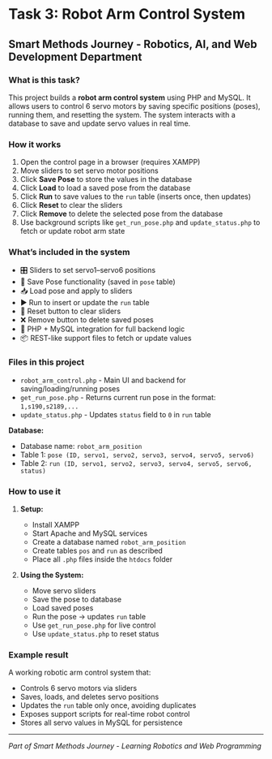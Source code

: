 # Task 3: Robot Arm Control System  
## Smart Methods Journey - Robotics, AI, and Web Development Department

### What is this task?  
This project builds a **robot arm control system** using PHP and MySQL. It allows users to control 6 servo motors by saving specific positions (poses), running them, and resetting the system. The system interacts with a database to save and update servo values in real time.

### How it works  
1. Open the control page in a browser (requires XAMPP)
2. Move sliders to set servo motor positions
3. Click **Save Pose** to store the values in the database
4. Click **Load** to load a saved pose from the database
5. Click **Run** to save values to the `run` table (inserts once, then updates)
6. Click **Reset** to clear the sliders
7. Click **Remove** to delete the selected pose from the database
8. Use background scripts like `get_run_pose.php` and `update_status.php` to fetch or update robot arm state

### What’s included in the system  
- 🎛️ Sliders to set servo1–servo6 positions  
- 💾 Save Pose functionality (saved in `pose` table)  
- 📥 Load pose and apply to sliders  
- ▶️ Run to insert or update the `run` table  
- 🔄 Reset button to clear sliders  
- ❌ Remove button to delete saved poses  
- 🔌 PHP + MySQL integration for full backend logic  
- 📦 REST-like support files to fetch or update values

### Files in this project  
- `robot_arm_control.php` - Main UI and backend for saving/loading/running poses  
- `get_run_pose.php` - Returns current run pose in the format: `1,s190,s2189,...`  
- `update_status.php` - Updates `status` field to `0` in `run` table  

**Database:**  
- Database name: `robot_arm_position`  
- Table 1: `pose (ID, servo1, servo2, servo3, servo4, servo5, servo6)`  
- Table 2: `run (ID, servo1, servo2, servo3, servo4, servo5, servo6, status)`  

### How to use it  
1. **Setup:**  
   - Install XAMPP  
   - Start Apache and MySQL services  
   - Create a database named `robot_arm_position`  
   - Create tables `pos` and `run` as described  
   - Place all `.php` files inside the `htdocs` folder  

2. **Using the System:**  
   - Move servo sliders  
   - Save the pose to database  
   - Load saved poses  
   - Run the pose → updates `run` table  
   - Use `get_run_pose.php` for live control  
   - Use `update_status.php` to reset status  

### Example result  
A working robotic arm control system that:  
- Controls 6 servo motors via sliders  
- Saves, loads, and deletes servo positions  
- Updates the `run` table only once, avoiding duplicates  
- Exposes support scripts for real-time robot control  
- Stores all servo values in MySQL for persistence  

---  
*Part of Smart Methods Journey - Learning Robotics and Web Programming*
